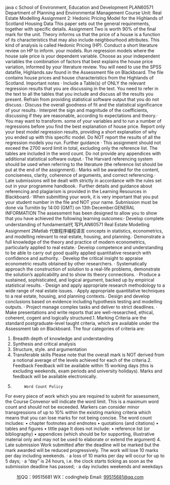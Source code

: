 java c
School of Environment, Education and Development 
PLAN60571 
Department of Planning and Environmental Management 
Course Unit: Real Estate Modelling Assignment 2: Hedonic Pricing Model for the Highlands of Scotland Housing Data  This paper sets out the general requirements, together with specific details. Assignment Two is worth 90% of the final mark for the unit. 
Theory informs us that the price of a house is a function of its characteristics that may also include neighbourhood attributes. This kind of analysis is called Hedonic Pricing (HP). Conduct a short literature review on HP to inform. your models. Run regression models where the house sale price is your dependent variable. Choose as your independent variables the combination of factors that best explains the house price variation, informed by your literature review. You will need to use the SPSS datafile, Highlands.sav found in the Assessment file on Blackboard. The file contains house prices and house characteristics from the Highlands of Scotland.
Important notes ·   Include a Table(s) of ONLY the relevant regression results that you are discussing in the text. You need to refer in the text to all the tables that you include and discuss all the results you present. Refrain from providing statistical software output that you do not discuss.·   Discuss the overall goodness of fit and the statistical significance of your results.·   Interpret the sign and magnitude of the coefficients, discussing if they are reasonable, according to expectations and theory.·   You may want to transform. some of your variables and to run a number of regressions before you find the best explanation of house price. Report only your best model regression results, providing a short explanation of why you ended up with this specific model. Do NOT report the results of all the regression models you run.
Further guidance ·   This assignment should not exceed the 2700 word limit in total, excluding only the reference list. The tables are included in the word count. Do not provide any appendices with additional statistical software output.·   The Harvard referencing system should be used when referring to the literature (the reference list should be put at the end of the assignment).·   Marks will be awarded for the content, conciseness, clarity, coherence of arguments, and correct referencing.·   Late submissions will be dealt with strictly in accordance with the rules set out in your programme handbook.·   Further details and guidance about referencing and plagiarism is provided in the Learning Resources in Blackboard.·   When submitting your work, it is very important that you put your student number in the file and NOT your name.
Submission must be done via Turnitin by 14:00 (GMT) on 13th December.GENERAL INFORMATION 
The assessment has been designed to allow you to show that you have achieved the following learning outcomes:·   Develop complete understanding of fundamental代 写PLAN60571 Real Estate Modelling Assignment 2Matlab
代做程序编程语言 concepts in statistics, econometrics, and modelling relevant to real estate, housing, and planning.·   Demonstrate a full knowledge of the theory and practice of modern econometrics, particularly applied to real estate.·   Develop competence and understanding to be able to carry out good quality applied quantitative research with confidence and authority. ·   Develop the critical insight to appraise econometric results obtained by other researchers. ·   Systematically approach the construction of solution to a real-life problems, demonstrate the solution’s applicability and to show its theory connections. ·   Produce a sustained, sophisticated, and logical argument, backed up by empirical statistical results. ·   Design and apply appropriate research methodology to a wide range of real estate issues. ·   Apply appropriate quantitative techniques to a real estate, housing, and planning contexts.·   Design and develop conclusions based on evidence including hypothesis testing and modelling outputs. ·   Project manage complex tasks and deliver to strict deadlines. ·   Make presentations and write reports that are well-researched, ethical, coherent, cogent and logically structured.1. Marking Criteria are the standard postgraduate-level taught criteria, which are available under the Assessment tab on Blackboard.
The four categories of criteria are:
1. Breadth  depth of knowledge and understanding
2. Synthesis and critical analysis
3. Structure, style. and argumentation
4. Transferable skills
Please note that the overall mark is NOT derived from a notional average of the levels achieved for each of the criteria.2. Feedback 
Feedback will be available within 15 working days (this is excluding weekends, exam periods and university holidays).    Marks and feedback will be available electronically.
3.          Word Count Policy 
For every piece of work which you are required to submit for assessment, the Course Convenor will indicate the word limit. This is a maximum word count and should not be exceeded. Markers can consider minor transgressions of up to 10% within the existing marking criteria which means that you can lose marks for not being concise.
The word count includes:
•	chapter footnotes and endnotes
•	quotations (and citations)
•	tables and figures
•	tittle page
It does not include:
•	reference list (or bibliography)
•	appendices (which should be for supporting, illustrative material only and may not be used to elaborate or extend the argument)
4.          Late submission 
Work submitted after the deadline will be marked but the mark awarded will be reduced progressively. The work will lose 10 marks per day including weekends.
·   a loss of 10 marks per day will occur for up to 5 days;
·   a “day” is 24 hours, i.e. the clock starts ticking as soon as the submission deadline has passed;
·   a day includes weekends and weekdays 

         
加QQ：99515681  WX：codinghelp  Email: 99515681@qq.com
